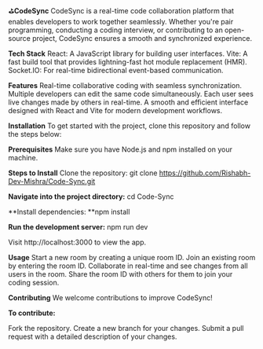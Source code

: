 ⛳**CodeSync**
CodeSync is a real-time code collaboration platform that enables developers to work together seamlessly. Whether you're pair programming, conducting a coding interview, or contributing to an open-source project, CodeSync ensures a smooth and synchronized experience.

**Tech Stack**
React: A JavaScript library for building user interfaces.
Vite: A fast build tool that provides lightning-fast hot module replacement (HMR).
Socket.IO: For real-time bidirectional event-based communication.

**Features**
Real-time collaborative coding with seamless synchronization.
Multiple developers can edit the same code simultaneously.
Each user sees live changes made by others in real-time.
A smooth and efficient interface designed with React and Vite for modern development workflows.

**Installation**
To get started with the project, clone this repository and follow the steps below:

**Prerequisites**
Make sure you have Node.js and npm installed on your machine.

**Steps to Install**
Clone the repository: git clone https://github.com/Rishabh-Dev-Mishra/Code-Sync.git

**Navigate into the project directory:** cd Code-Sync

**Install dependencies: **npm install

**Run the development server:** npm run dev

Visit http://localhost:3000 to view the app.

**Usage**
Start a new room by creating a unique room ID.
Join an existing room by entering the room ID.
Collaborate in real-time and see changes from all users in the room.
Share the room ID with others for them to join your coding session.

**Contributing**
We welcome contributions to improve CodeSync!

**To contribute:**

Fork the repository.
Create a new branch for your changes.
Submit a pull request with a detailed description of your changes.

